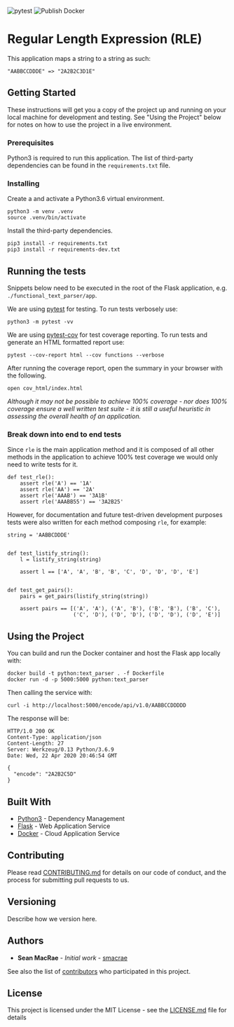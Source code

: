 ![pytest](https://github.com/macrae/functional-text-parser/workflows/pytest/badge.svg)
![Publish Docker](https://github.com/macrae/functional-text-parser/workflows/Publish%20Docker/badge.svg)

# Regular Length Expression (RLE)

This application maps a string to a string as such:

```
"AABBCCDDDE" => "2A2B2C3D1E"
```

## Getting Started

These instructions will get you a copy of the project up and running on your local machine for development and testing. See "Using the Project" below for notes on how to use the project in a live environment.

### Prerequisites

Python3 is required to run this application. The list of third-party dependencies can be found in the `requirements.txt` file.

### Installing

Create a and activate a Python3.6 virtual environment.

```
python3 -m venv .venv
source .venv/bin/activate
```

Install the third-party dependencies.

```
pip3 install -r requirements.txt
pip3 install -r requirements-dev.txt
```

## Running the tests

Snippets below need to be executed in the root of the Flask application, e.g. `./functional_text_parser/app`.

We are using [pytest](https://docs.pytest.org/en/2.9.1/getting-started.html) for testing. To run tests verbosely use:

```
python3 -m pytest -vv
```

We are using [pytest-cov](https://pytest-cov.readthedocs.io/en/latest/) for test coverage reporting. To run tests and generate an HTML formatted report use:

```
pytest --cov-report html --cov functions --verbose
```

After running the coverage report, open the summary in your browser with the following.

```
open cov_html/index.html
```

_Although it may not be possible to achieve 100% coverage - nor does 100% coverage ensure a well written test suite - it is still a useful heuristic in assessing the overall health of an application._

### Break down into end to end tests

Since `rle` is the main application method and it is composed of all other methods in the application to achieve 100% test coverage we would only need to write tests for it.

```
def test_rle():
    assert rle('A') == '1A'
    assert rle('AA') == '2A'
    assert rle('AAAB') == '3A1B'
    assert rle('AAABB55') == '3A2B25'
```

However, for documentation and future test-driven development purposes tests were also written for each method composing `rle`, for example:

```
string = 'AABBCDDDE'


def test_listify_string():
    l = listify_string(string)

    assert l == ['A', 'A', 'B', 'B', 'C', 'D', 'D', 'D', 'E']


def test_get_pairs():
    pairs = get_pairs(listify_string(string))

    assert pairs == [('A', 'A'), ('A', 'B'), ('B', 'B'), ('B', 'C'),
                     ('C', 'D'), ('D', 'D'), ('D', 'D'), ('D', 'E')]
```

## Using the Project

You can build and run the Docker container and host the Flask app locally with:

```
docker build -t python:text_parser . -f Dockerfile
docker run -d -p 5000:5000 python:text_parser
```

Then calling the service with:

```
curl -i http://localhost:5000/encode/api/v1.0/AABBCCDDDDD
```

The response will be:

```
HTTP/1.0 200 OK
Content-Type: application/json
Content-Length: 27
Server: Werkzeug/0.13 Python/3.6.9
Date: Wed, 22 Apr 2020 20:46:54 GMT

{
  "encode": "2A2B2C5D"
}
```

## Built With

* [Python3](https://docs.python.org/3/library/venv.html) - Dependency Management
* [Flask](http://flask.pocoo.org/) - Web Application Service
* [Docker](https://devcenter.heroku.com/) - Cloud Application Service

## Contributing

Please read [CONTRIBUTING.md](https://github.com/macrae/functional-text-parser/graphs/contributors) for details on our code of conduct, and the process for submitting pull requests to us.

## Versioning

Describe how we version here.

## Authors

* **Sean MacRae** - *Initial work* - [smacrae](https://github.com/macrae)

See also the list of [contributors](https://github.com/macrae/functional-text-parser/graphs/contributors) who participated in this project.

## License

This project is licensed under the MIT License - see the [LICENSE.md](https://google.com) file for details
